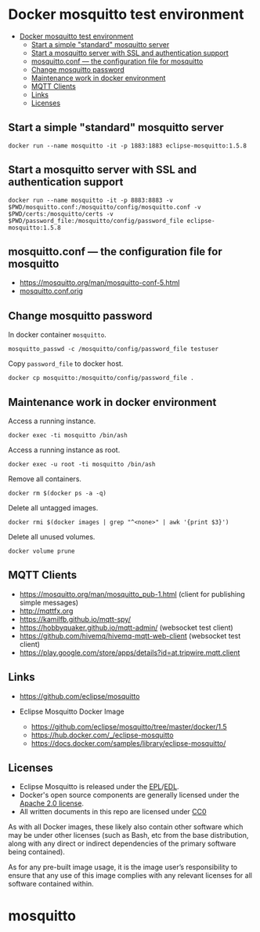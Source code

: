 # Docker mosquitto test environment

- [Docker mosquitto test environment](#docker-mosquitto-test-environment)
  - [Start a simple "standard" mosquitto server](#start-a-simple-%22standard%22-mosquitto-server)
  - [Start a mosquitto server with SSL and authentication support](#start-a-mosquitto-server-with-ssl-and-authentication-support)
  - [mosquitto.conf — the configuration file for mosquitto](#mosquittoconf--the-configuration-file-for-mosquitto)
  - [Change mosquitto password](#change-mosquitto-password)
  - [Maintenance work in docker environment](#maintenance-work-in-docker-environment)
  - [MQTT Clients](#mqtt-clients)
  - [Links](#links)
  - [Licenses](#licenses)

## Start a simple "standard" mosquitto server

```shell
docker run --name mosquitto -it -p 1883:1883 eclipse-mosquitto:1.5.8
```

## Start a mosquitto server with SSL and authentication support

```shell
docker run --name mosquitto -it -p 8883:8883 -v $PWD/mosquitto.conf:/mosquitto/config/mosquitto.conf -v $PWD/certs:/mosquitto/certs -v $PWD/password_file:/mosquitto/config/password_file eclipse-mosquitto:1.5.8
```

## mosquitto.conf — the configuration file for mosquitto

- https://mosquitto.org/man/mosquitto-conf-5.html
- [mosquitto.conf.orig](mosquitto.conf.orig)

## Change mosquitto password

In docker container `mosquitto`.

```shell
mosquitto_passwd -c /mosquitto/config/password_file testuser
```

Copy `password_file` to docker host.

```shell
docker cp mosquitto:/mosquitto/config/password_file .
```

## Maintenance work in docker environment

Access a running instance.

```shell
docker exec -ti mosquitto /bin/ash
```

Access a running instance as root.

```shell
docker exec -u root -ti mosquitto /bin/ash
```

Remove all containers.

```shell
docker rm $(docker ps -a -q)
```

Delete all untagged images.

```shell
docker rmi $(docker images | grep "^<none>" | awk '{print $3}')
```

Delete all unused volumes.

```shell
docker volume prune
```

## MQTT Clients

- https://mosquitto.org/man/mosquitto_pub-1.html (client for publishing simple messages)
- http://mqttfx.org
- https://kamilfb.github.io/mqtt-spy/
- https://hobbyquaker.github.io/mqtt-admin/ (websocket test client)
- https://github.com/hivemq/hivemq-mqtt-web-client (websocket test client)
- https://play.google.com/store/apps/details?id=at.tripwire.mqtt.client

## Links

- https://github.com/eclipse/mosquitto

- Eclipse Mosquitto Docker Image
  - https://github.com/eclipse/mosquitto/tree/master/docker/1.5
  - https://hub.docker.com/_/eclipse-mosquitto
  - https://docs.docker.com/samples/library/eclipse-mosquitto/

## Licenses

- Eclipse Mosquitto is released under the [EPL](https://www.eclipse.org/legal/epl-v10.html)/[EDL](https://www.eclipse.org/org/documents/edl-v10.php).
- Docker's open source components are generally licensed under the [Apache 2.0 license](https://choosealicense.com/licenses/apache-2.0/).
- All written documents in this repo are licensed under [CC0](https://choosealicense.com/licenses/cc0-1.0/)

As with all Docker images, these likely also contain other software which may
be under other licenses (such as Bash, etc from the base distribution, along
with any direct or indirect dependencies of the primary software being
contained).

As for any pre-built image usage, it is the image user’s responsibility to
ensure that any use of this image complies with any relevant licenses for all
software contained within.
# mosquitto
